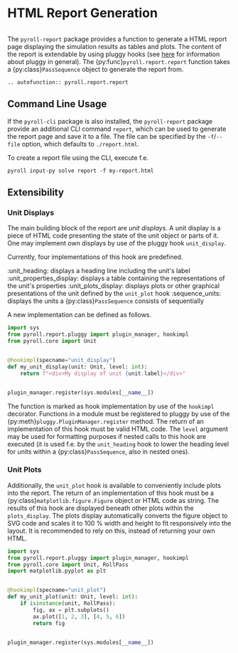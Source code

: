 # HTML Report Generation

```{py:currentmodule} pyroll.core
```

The `pyroll-report` package provides a function to generate a HTML report page displaying the simulation results as tables and plots.
The content of the report is extendable by using pluggy hooks (see [here](https://pluggy.readthedocs.io/) for information about pluggy in general).
The {py:func}`pyroll.report.report` function takes a {py:class}`PassSequence` object to generate the report from.

```{eval-rst}
.. autofunction:: pyroll.report.report
```

## Command Line Usage

If the `pyroll-cli` package is also installed, the `pyroll-report` package provide an additional CLI command `report`, which can be used to generate the report page and save it to a file.
The file can be specified by the `-f`/`--file` option, which defaults to `./report.html`.

To create a report file using the CLI, execute f.e.

    pyroll input-py solve report -f my-report.html

## Extensibility

### Unit Displays

The main building block of the report are *unit displays*.
A unit display is a piece of HTML code presenting the state of the unit object or parts of it.
One may implement own displays by use of the pluggy hook `unit_display`.

Currently, four implementations of this hook are predefined.

:unit_heading: displays a heading line including the unit's label
:unit_properties_display: displays a table containing the representations of the unit's properties
:unit_plots_display: displays plots or other graphical presentations of the unit defined by the `unit_plot` hook
:sequence_units: displays the units a {py:class}`PassSequence` consists of sequentially

A new implementation can be defined as follows.

```python
import sys
from pyroll.report.pluggy import plugin_manager, hookimpl
from pyroll.core import Unit


@hookimpl(specname="unit_display")
def my_unit_display(unit: Unit, level: int):
    return f"<div>My display of unit {unit.label}</div>"


plugin_manager.register(sys.modules[__name__])
```

The function is marked as hook implementation by use of the `hookimpl` decorator.
Functions in a module must be registered to pluggy by use of the {py:meth}`pluggy.PluginManager.register` method.
The return of an implementation of this hook must be valid HTML code.
The `level` argument may be used for formatting purposes if nested calls to this hook are executed (it is used f.e. by the `unit_heading` hook to lower the heading level for units within a {py:class}`PassSequence`, also in nested ones).

### Unit Plots

Additionally, the `unit_plot` hook is available to conveniently include plots into the report.
The return of an implementation of this hook must be a {py:class}`matplotlib.figure.Figure` object or HTML code as string.
The results of this hook are displayed beneath other plots within the `plots_display`.
The plots display automatically converts the figure object to SVG code and scales it to 100 % width and height to fit responsively into the layout.
It is recommended to rely on this, instead of returning your own HTML.

```python
import sys
from pyroll.report.pluggy import plugin_manager, hookimpl
from pyroll.core import Unit, RollPass
import matplotlib.pyplot as plt


@hookimpl(specname="unit_plot")
def my_unit_plot(unit: Unit, level: int):
    if isinstance(unit, RollPass):
        fig, ax = plt.subplots()
        ax.plot([1, 2, 3], [4, 5, 6])
        return fig


plugin_manager.register(sys.modules[__name__])
```